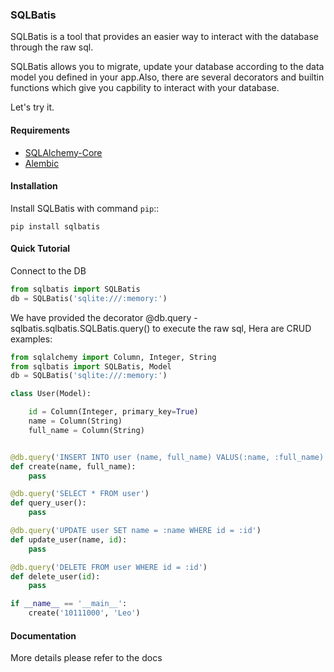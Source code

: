 ### SQLBatis

SQLBatis is a tool that provides an easier way to interact with the database through the raw sql.

SQLBatis allows you to migrate, update your database according to the data model you defined in your app.Also, there are several decorators and builtin functions which give you capbility to interact with your database.

Let's try it.

#### Requirements

-   [SQLAlchemy-Core](https://docs.sqlalchemy.org/en/13/core/tutorial.html)
-   [Alembic](https://alembic.sqlalchemy.org/)


#### Installation
Install SQLBatis with command `pip`::

    pip install sqlbatis

#### Quick Tutorial

Connect to the DB

```python
from sqlbatis import SQLBatis
db = SQLBatis('sqlite:///:memory:')
```

We have provided the decorator @db.query - sqlbatis.sqlbatis.SQLBatis.query() to execute the raw sql, Hera are CRUD examples:

```python
from sqlalchemy import Column, Integer, String
from sqlbatis import SQLBatis, Model
db = SQLBatis('sqlite:///:memory:')

class User(Model):

    id = Column(Integer, primary_key=True)
    name = Column(String)
    full_name = Column(String)


@db.query('INSERT INTO user (name, full_name) VALUS(:name, :full_name)')
def create(name, full_name):
    pass

@db.query('SELECT * FROM user')
def query_user():
    pass

@db.query('UPDATE user SET name = :name WHERE id = :id')
def update_user(name, id):
    pass

@db.query('DELETE FROM user WHERE id = :id')
def delete_user(id):
    pass

if __name__ == '__main__':
    create('10111000', 'Leo')
```

#### Documentation

More details please refer to the docs